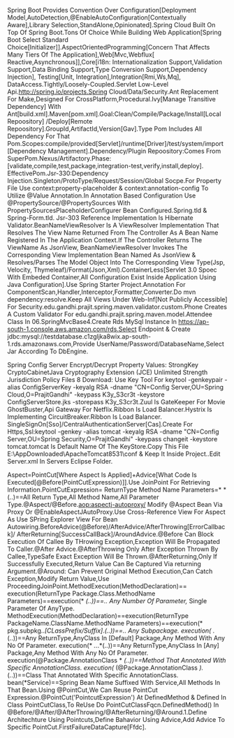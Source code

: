 Spring Boot Provides Convention Over Configuration[Deployment Model,AutoDetection,@EnableAutoConfiguration[Contextually Aware],Library Selection,StandAlone,Opinionated].Spring Cloud 
Built On Top Of Spring Boot.Tons Of Choice While Building Web Application[Spring Boot Select Standard Choice[Initializer]].AspectOrientedProgramming[Concern That Affects Many Tiers 
Of The Application],Web[Mvc,Webflux[ Reactive,Asynchronous]],Core[i18n: Internationalization Support,Validation Support,Data Binding Support,Type Conversion Support,Dependency 
Injection], Testing[Unit, Integration],Integration[Rmi,Ws,Mq], DataAccess.Tightly/Loosely-Coupled.Servlet Low-Level Api.http://spring.io/projects.Spring Cloud/Data/Security.Ant 
Replacement For Make,Designed For CrossPlatform,Procedural.Ivy[Manage Transitive Dependency] With Ant[build.xml].Maven[pom.xml].Goal:Clean/Compile/Package/Install[Local Repoository]
/Deploy[Remote Repoository].GroupId,ArtifactId,Version[Gav].Type Pom Includes All Dependency For That Pom.Scopes:compile/provided[Servlet]/runtime[Driver]/test/system/import
[Dependency Management].Dependency/Plugin Repoository:Comes From SuperPom.Nexus/Artifactory.Phase:[validate,compile,test,package,integration-test,verify,install,deploy].
EffectivePom.Jsr-330:Dependency Injection.Singleton/ProtoType/Request/Session/Global Socpe.For Property File Use context:property-placeholder & context:annotation-config To Utilize 
@Value  Annotation.In Annotation Based Configuration Use @PropertySource/@PropertySources With PropertySourcesPlaceholderConfigurer Bean Configured.Spring.tld & Spring-Form.tld.
Jsr-303 Reference Implementation Is Hibernate Validator.BeanNameViewResolver Is A ViewResolver Implementation That Resolves The View Name Returned From The Controller As A Bean Name
Registered In The Application Context.If The Controller Returns The ViewName As JsonView, BeanNameViewResolver Invokes The Corresponding View Implementation Bean Named As JsonView 
& Resolves/Parses The Model Object Into The Corresponding View Type(Jsp, Velocity, Thymeleaf)/Format(Json,Xml).ContainerLess[Servlet 3.0 Spoec With Embeded Container,All 
Configuration Exist Inside Application Using Java Configuration].Use Spring Starter Project.Annotation For ComponentScan,Handler,Interceptor,Formatter,Converter.Do mvn 
dependency:resolve.Keep All Views Under Web-Inf[Not Publicly Accessible] For Security.edu.gandhi.prajit.spring.maven.validator.custom.Phone Creates A Custom Validator For 
edu.gandhi.prajit.spring.maven.model.Attendee Class In 06.SpringMvcBase4.Create Rds MySql Instance In https://ap-south-1.console.aws.amazon.com/rds.Select Endpoint & Create 
jdbc:mysql://testdatabase.c1zgljka8wix.ap-south-1.rds.amazonaws.com,Provide UserName/Password/DatabaseName,Select Jar According To DbEngine.

Spring Config Server Encrypt/Decrypt Property Values:
StrongKey CryptoCabinetJava Cryptography Extension (JCE) Unlimited Strength Jurisdiction Policy Files 8 Download:
Use Key Tool For keytool -genkeypair -alias ConfigServerKey -keyalg RSA -dname "CN=Config Server,OU=Spring Cloud,O=PrajitGandhi" -keypass K3y_S3cr3t -keystore ConfigServerStore.jks 
-storepass K3y_S3cr3t.Zuul Is GateKeeper For Movie GhostBuster,Api Gateway For Netflix.Ribbon Is Load Balancer.Hystrix Is Implementing CircuitBreaker.Ribbon Is Load Balancer.
SingleSignOn[Sso]/CentralAuthenticationServer[Cas].Create For Https,Ssl:keytool -genkey -alias tomcat -keyalg RSA -dname "CN=Config Server,OU=Spring Security,O=PrajitGandhi" 
-keypass changeit -keystore tomcat.tomcat Is Default Name  Of The KeyStore.Copy This File E:\AppDownloaded\ApacheTomcat8531\conf & Keep It Inside Project.<Connector 
protocol="org.apache.coyote.http11.Http11NioProtocol" port="8443" maxThreads="200" scheme="https" secure="true" SSLEnabled="true" 
keystoreFile="E:/AppDownloaded/ApacheTomcat8531/conf/tomcat" keystorePass="changeit" clientAuth="false" sslProtocol="TLS"/>.Edit Server.xml In Servers Eclipse Folder.

Aspect=PointCut[Where Aspect Is Applied]+Advice[What Code Is Executed[@Before(PointCutExpression)]].Use JoinPoint For Retrieving Information.PointCutExpression=
ReturnType Method Name Parameters=* * (..)==All Return Type,All Method Name,All Parameter Type.@Aspect/@Before.<aop:aspectj-autoproxy/> Modify @Aspect Bean Via Proxy Or
@EnableAspectJAutoProxy.Use Cross-Reference View For Aspect As Use SPring Explorer View For Bean Autowiring.BeforeAdvice(@Before)/AfterAdvice/AfterThrowing[ErrorCallback]/
AfterReturning[SuccessCallBack]/AroundAdvice.@Before Can Block Execution Of Callee By THrowing Exception,Exception Will Be Propagated To Caller.@After Advice.@AfterThrowing Only 
After Exception Thrown By Callee,TypeSafe Exact Exception Will Be Thrown.@AfterReturning,Only If Successfully Executed,Return Value Can Be Captured Via returning Argument.@Around:
Can Prevent Original Method Execution,Can Catch Exception,Modify Return Value,Use ProceedingJoinPoint.MethodExecution(MethodDeclaration)==
execution(ReturnType Package.Class.MethodName Parameters)==execution(* *(..))==.. Any Number Of Parameter,* Single Parameter Of AnyType.
MethodExecution(MethodDeclaration)==execution(ReturnType PackageName.ClassName.MethodName Parameters)==execution(* pkg.subpkg..*[CLassPrefix/Suffix]*.*(..))==.. Any Subpackage.
execution(* *.*(..))==Any ReturnType,AnyClass In [Default] Package,Any Method With Any No Of Parameter.
execution(* *..*.*(..))==Any ReturnType,AnyClass In [Any] Package,Any Method With Any No Of Parameter.
execution(@Package.AnnotationClass * *(..))==Method That Annotated With Specific AnnotationClass.
execution(* (@Package.AnnotationClass *).*(..))==Class That Annotated With Specific AnnotationClass.
bean(*Service)==Spring Bean Name Suffixed With Service,All Methods In That Bean.Using @PointCut,We Can Reuse PointCut Expression.@PointCut('PointcutExpression') At DefinedMethod & 
Defined In Class PointCutClass,To ReUse Do PointCutClassFqcn.DefinedMethod() In @Before/@After/@AfterThrowing/@AfterReturning/@Around.1.Define Architechture Using Pointcuts,Define 
Bahavior Using Advice,Add Advice To Specific PointCut.FirstFailureDataCapture[Ffdc].
